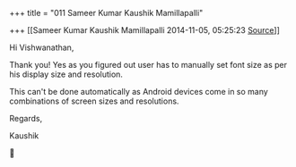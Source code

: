 +++
title = "011 Sameer Kumar Kaushik Mamillapalli"

+++
[[Sameer Kumar Kaushik Mamillapalli	2014-11-05, 05:25:23 [Source](https://groups.google.com/g/samskrita/c/NwcH8aSr9YM)]]



Hi Vishwanathan,

  

Thank you! Yes as you figured out user has to manually set font size as per his display size and resolution.

This can't be done automatically as Android devices come in so many combinations of screen sizes and resolutions.

  

Regards,

Kaushik



